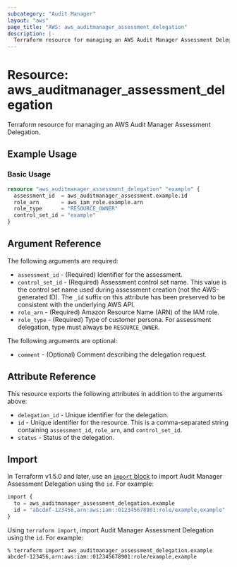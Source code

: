 ```yaml
---
subcategory: "Audit Manager"
layout: "aws"
page_title: "AWS: aws_auditmanager_assessment_delegation"
description: |-
  Terraform resource for managing an AWS Audit Manager Assessment Delegation.
---
```


# Resource: aws_auditmanager_assessment_delegation

Terraform resource for managing an AWS Audit Manager Assessment Delegation.

## Example Usage

### Basic Usage

```terraform
resource "aws_auditmanager_assessment_delegation" "example" {
  assessment_id  = aws_auditmanager_assessment.example.id
  role_arn       = aws_iam_role.example.arn
  role_type      = "RESOURCE_OWNER"
  control_set_id = "example"
}
```

## Argument Reference

The following arguments are required:

* `assessment_id` - (Required) Identifier for the assessment.
* `control_set_id` - (Required) Assessment control set name. This value is the control set name used during assessment creation (not the AWS-generated ID). The `_id` suffix on this attribute has been preserved to be consistent with the underlying AWS API.
* `role_arn` - (Required) Amazon Resource Name (ARN) of the IAM role.
* `role_type` - (Required) Type of customer persona. For assessment delegation, type must always be `RESOURCE_OWNER`.

The following arguments are optional:

* `comment` - (Optional) Comment describing the delegation request.

## Attribute Reference

This resource exports the following attributes in addition to the arguments above:

* `delegation_id` - Unique identifier for the delegation.
* `id` - Unique identifier for the resource. This is a comma-separated string containing `assessment_id`, `role_arn`, and `control_set_id`.
* `status` - Status of the delegation.

## Import

In Terraform v1.5.0 and later, use an [`import` block](https://developer.hashicorp.com/terraform/language/import) to import Audit Manager Assessment Delegation using the `id`. For example:

```terraform
import {
  to = aws_auditmanager_assessment_delegation.example
  id = "abcdef-123456,arn:aws:iam::012345678901:role/example,example"
}
```

Using `terraform import`, import Audit Manager Assessment Delegation using the `id`. For example:

```console
% terraform import aws_auditmanager_assessment_delegation.example abcdef-123456,arn:aws:iam::012345678901:role/example,example
```
